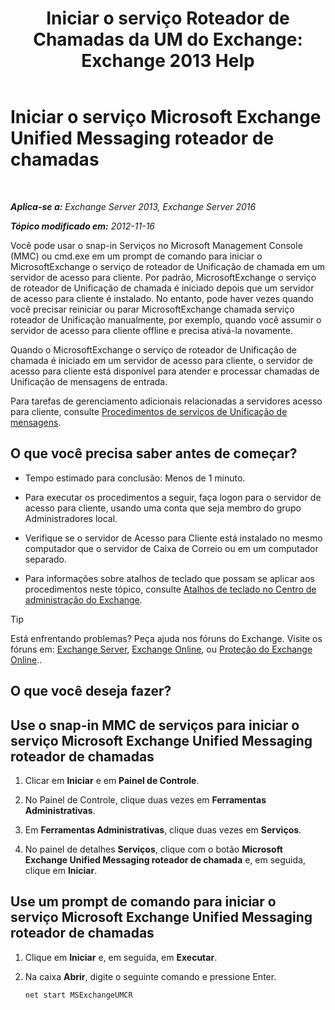 ﻿---
title: 'Iniciar o serviço Roteador de Chamadas da UM do Exchange: Exchange 2013 Help'
TOCTitle: Iniciar o serviço Microsoft Exchange Unified Messaging roteador de chamadas
ms:assetid: 8b7e1a4c-87b3-4477-a95f-6b41cf2d38f0
ms:mtpsurl: https://technet.microsoft.com/pt-br/library/JJ673542(v=EXCHG.150)
ms:contentKeyID: 50556225
ms.date: 05/22/2018
mtps_version: v=EXCHG.150
ms.translationtype: MT
---

# Iniciar o serviço Microsoft Exchange Unified Messaging roteador de chamadas

 

_**Aplica-se a:** Exchange Server 2013, Exchange Server 2016_

_**Tópico modificado em:** 2012-11-16_

Você pode usar o snap-in Serviços no Microsoft Management Console (MMC) ou cmd.exe em um prompt de comando para iniciar o MicrosoftExchange o serviço de roteador de Unificação de chamada em um servidor de acesso para cliente. Por padrão, MicrosoftExchange o serviço de roteador de Unificação de chamada é iniciado depois que um servidor de acesso para cliente é instalado. No entanto, pode haver vezes quando você precisar reiniciar ou parar MicrosoftExchange chamada serviço roteador de Unificação manualmente, por exemplo, quando você assumir o servidor de acesso para cliente offline e precisa ativá-la novamente.

Quando o MicrosoftExchange o serviço de roteador de Unificação de chamada é iniciado em um servidor de acesso para cliente, o servidor de acesso para cliente está disponível para atender e processar chamadas de Unificação de mensagens de entrada.

Para tarefas de gerenciamento adicionais relacionadas a servidores acesso para cliente, consulte [Procedimentos de serviços de Unificação de mensagens](um-services-procedures-exchange-2013-help.md).

## O que você precisa saber antes de começar?

  - Tempo estimado para conclusão: Menos de 1 minuto.

  - Para executar os procedimentos a seguir, faça logon para o servidor de acesso para cliente, usando uma conta que seja membro do grupo Administradores local.

  - Verifique se o servidor de Acesso para Cliente está instalado no mesmo computador que o servidor de Caixa de Correio ou em um computador separado.

  - Para informações sobre atalhos de teclado que possam se aplicar aos procedimentos neste tópico, consulte [Atalhos de teclado no Centro de administração do Exchange](keyboard-shortcuts-in-the-exchange-admin-center-exchange-online-protection-help.md).


> [!TIP]
> Está enfrentando problemas? Peça ajuda nos fóruns do Exchange. Visite os fóruns em: <A href="https://go.microsoft.com/fwlink/p/?linkid=60612">Exchange Server</A>, <A href="https://go.microsoft.com/fwlink/p/?linkid=267542">Exchange Online</A>, ou <A href="https://go.microsoft.com/fwlink/p/?linkid=285351">Proteção do Exchange Online</A>..



## O que você deseja fazer?

## Use o snap-in MMC de serviços para iniciar o serviço Microsoft Exchange Unified Messaging roteador de chamadas

1.  Clicar em **Iniciar** e em **Painel de Controle**.

2.  No Painel de Controle, clique duas vezes em **Ferramentas Administrativas**.

3.  Em **Ferramentas Administrativas**, clique duas vezes em **Serviços**.

4.  No painel de detalhes **Serviços**, clique com o botão **Microsoft Exchange Unified Messaging roteador de chamada** e, em seguida, clique em **Iniciar**.

## Use um prompt de comando para iniciar o serviço Microsoft Exchange Unified Messaging roteador de chamadas

1.  Clique em **Iniciar** e, em seguida, em **Executar**.

2.  Na caixa **Abrir**, digite o seguinte comando e pressione Enter.
    
        net start MSExchangeUMCR

